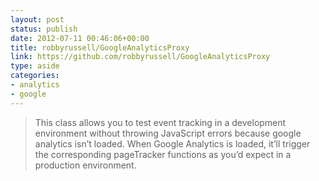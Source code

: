 ```yaml
---
layout: post
status: publish
date: 2012-07-11 00:46:06+00:00
title: robbyrussell/GoogleAnalyticsProxy
link: https://github.com/robbyrussell/GoogleAnalyticsProxy
type: aside
categories:
- analytics
- google
---
```


> This class allows you to test event tracking in a development environment without throwing JavaScript errors because google analytics isn’t loaded. When Google Analytics is loaded, it’ll trigger the corresponding pageTracker functions as you’d expect in a production environment.
